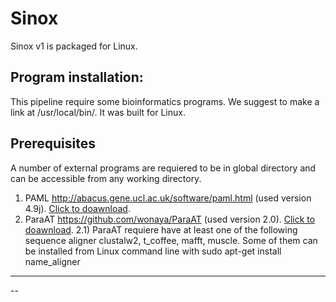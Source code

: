 # Sinox
Sinox v1 is packaged for Linux.

## Program installation:
This pipeline require some bioinformatics programs. We suggest to make a link at /usr/local/bin/. It was built for Linux.

## Prerequisites
A number of external programs are requiered to be in global directory and can be accessible from any working directory.
  1) PAML http://abacus.gene.ucl.ac.uk/software/paml.html  (used version 4.9j). [Click to doawnload](http://abacus.gene.ucl.ac.uk/software/paml4.9j.tgz).
  2) ParaAT https://github.com/wonaya/ParaAT (used version 2.0). [Click to doawnload](https://github.com/wonaya/ParaAT/archive/refs/heads/master.zip).
2.1)  ParaAT requiere have at least one of the following sequence aligner clustalw2, t_coffee, mafft, muscle. Some of them can be installed from Linux command line with sudo apt-get install name_aligner
---

--


